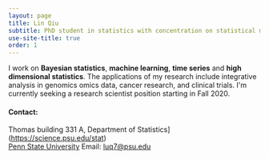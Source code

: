 ```yaml
---
layout: page
title: Lin Qiu
subtitle: PhD student in statistics with concentration on statistical machine learning
use-site-title: true
order: 1
---
```


I work on **Bayesian statistics**, **machine learning**, **time series** and **high dimensional statistics**. The applications of my research include integrative analysis in genomics omics data, cancer research, and clinical trials. I'm currently seeking a research scientist position starting in Fall 2020.

#### Contact:
Thomas building 331 A, Department of Statistics](https://science.psu.edu/stat)  
[Penn State University](https://www.psu.edu)
 Email: luq7@psu.edu

